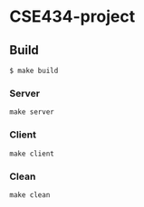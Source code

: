 # CSE434-project

## Build
```
$ make build
```

### Server
```
make server
```

### Client
```
make client
```

### Clean
```
make clean
```
